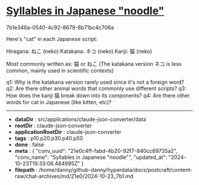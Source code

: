 # [Syllables in Japanese "noodle"](https://claude.ai/chat/21e0c4ff-fabd-4b20-92f7-840cc69735a2)

7b1e346a-0540-4c92-8679-8b71bc4c706a

 Here's "cat" in each Japanese script:

Hiragana: ねこ (neko)
Katakana: ネコ (neko)
Kanji: 猫 (neko)

Most commonly written as: 猫 or ねこ
(The katakana version ネコ is less common, mainly used in scientific contexts)

q1: Why is the katakana version rarely used since it's not a foreign word?
q2: Are there other animal words that commonly use different scripts?
q3: How does the kanji 猫 break down into its components?
q4: Are there other words for cat in Japanese (like kitten, etc)?

---

* **dataDir** : src/applications/claude-json-converter/data
* **rootDir** : claude-json-converter
* **applicationRootDir** : claude-json-converter
* **tags** : p10.p20.p30.p40.p50
* **done** : false
* **meta** : {
  "conv_uuid": "21e0c4ff-fabd-4b20-92f7-840cc69735a2",
  "conv_name": "Syllables in Japanese \"noodle\"",
  "updated_at": "2024-10-23T19:33:06.484995Z"
}
* **filepath** : /home/danny/github-danny/hyperdata/docs/postcraft/content-raw/chat-archives/md/21e0/2024-10-23_7b1.md